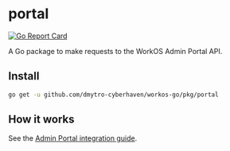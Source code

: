 # portal

[![Go Report Card](https://img.shields.io/badge/dev-reference-007d9c?logo=go&logoColor=white&style=flat)](https://pkg.go.dev/github.com/dmytro-cyberhaven/workos-go/pkg/portal)

A Go package to make requests to the WorkOS Admin Portal API.

## Install

```sh
go get -u github.com/dmytro-cyberhaven/workos-go/pkg/portal
```

## How it works

See the [Admin Portal integration guide](https://workos.com/docs/admin-portal/guide).
